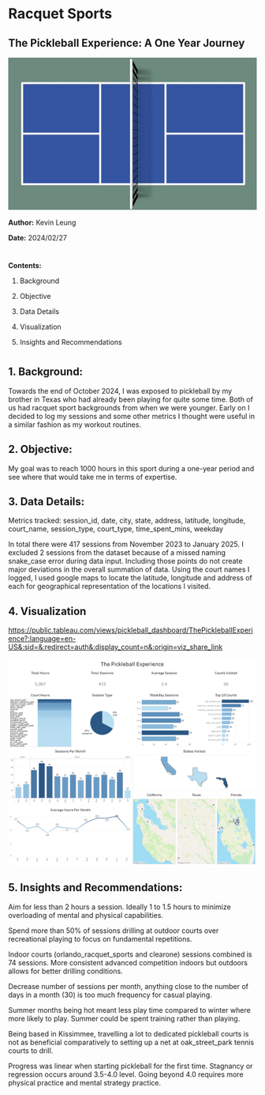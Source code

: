 # 

# Racquet Sports

## The Pickleball Experience: A One Year Journey

![Pickleball_Resizaed](./Pickleball_Resized.jpg)

**Author:** Kevin Leung

**Date:**  2024/02/27

#

**Contents:**

1. Background
   
2. Objective
   
3. Data Details
   
4. Visualization
   
5. Insights and Recommendations

#

## 1. Background:

Towards the end of October 2024, I was exposed to pickleball by my brother in Texas who had already been playing for quite some time. Both of us had racquet sport backgrounds from when we were younger.  Early on I decided to log my sessions and some other metrics I thought were useful in a similar fashion as my workout routines. 

## 2. Objective:

My goal was to reach 1000 hours in this sport during a one-year period and see where that would take me in terms of expertise.

## 3. Data Details:

Metrics tracked: session_id, date, city, state, address, latitude, longitude, court_name, session_type, court_type, time_spent_mins, weekday

In total there were 417 sessions from November 2023 to January 2025. I excluded 2 sessions from the dataset because of a missed naming snake_case error during data input. Including those points do not create major deviations in the overall summation of data. Using the court names I logged, I used google maps to locate the latitude, longitude and address of each for geographical representation of the locations I visited. 

## 4. Visualization

https://public.tableau.com/views/pickleball_dashboard/ThePickleballExperience?:language=en-US&:sid=&:redirect=auth&:display_count=n&:origin=viz_share_link

![Image](https://github.com/kleung157/Pickleball_Experience_Personal_Project/blob/8a54ebb598c8f34ba3a354fa17caaa8abc865f3d/pickleball_dashboard.png)

## 5. Insights and Recommendations:

Aim for less than 2 hours a session. Ideally 1 to 1.5 hours to minimize overloading of mental and physical capabilities.

Spend more than 50% of sessions drilling at outdoor courts over recreational playing to focus on fundamental repetitions. 

Indoor courts (orlando_racquet_sports and clearone) sessions combined is 74 sessions. More consistent advanced competition indoors but outdoors allows for better drilling conditions.

Decrease number of sessions per month, anything close to the number of days in a month (30) is too much frequency for casual playing.

Summer months being hot meant less play time compared to winter where more likely to play. Summer could be spent training rather than playing.

Being based in Kissimmee, travelling a lot to dedicated pickleball courts is not as beneficial comparatively to setting up a net at oak_street_park tennis courts to drill.

Progress was linear when starting pickleball for the first time. Stagnancy or regression occurs around 3.5-4.0 level. Going beyond 4.0 requires more physical practice and mental strategy practice.
